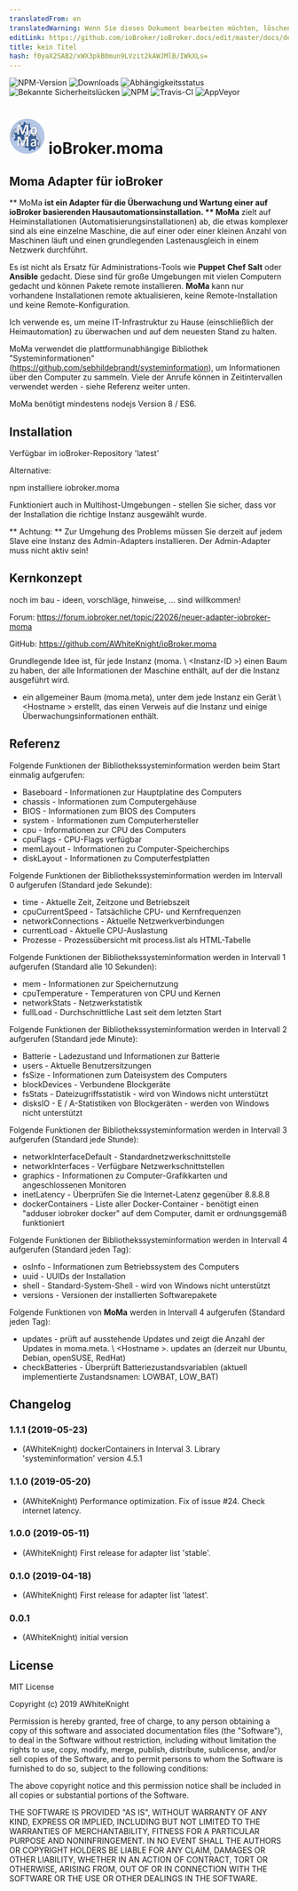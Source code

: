 ```yaml
---
translatedFrom: en
translatedWarning: Wenn Sie dieses Dokument bearbeiten möchten, löschen Sie bitte das Feld "translationsFrom". Andernfalls wird dieses Dokument automatisch erneut übersetzt
editLink: https://github.com/ioBroker/ioBroker.docs/edit/master/docs/de/adapterref/iobroker.moma/README.md
title: kein Titel
hash: f0yaX2SAB2/xWX3pkB0mun9LVzit2kAWJMlB/IWkXLs=
---
```

![NPM-Version](http://img.shields.io/npm/v/iobroker.moma.svg)
![Downloads](https://img.shields.io/npm/dm/iobroker.moma.svg)
![Abhängigkeitsstatus](https://img.shields.io/david/AWhiteKnight/iobroker.moma.svg)
![Bekannte Sicherheitslücken](https://snyk.io/test/github/AWhiteKnight/ioBroker.moma/badge.svg)
![NPM](https://nodei.co/npm/iobroker.moma.png?downloads=true)
![Travis-CI](http://img.shields.io/travis/AWhiteKnight/ioBroker.moma/master.svg)
![AppVeyor](https://ci.appveyor.com/api/projects/status/github/AWhiteKnight/ioBroker.moma?branch=master&svg=true)

<h1><img src="admin/moma.png" width="64"/> ioBroker.moma </h1>

## Moma Adapter für ioBroker
** MoMa **ist ein Adapter für die Überwachung und Wartung einer auf ioBroker basierenden Hausautomationsinstallation.
** MoMa** zielt auf Heiminstallationen (Automatisierungsinstallationen) ab, die etwas komplexer sind als eine einzelne Maschine, die auf einer oder einer kleinen Anzahl von Maschinen läuft und einen grundlegenden Lastenausgleich in einem Netzwerk durchführt.

Es ist nicht als Ersatz für Administrations-Tools wie **Puppet** **Chef** **Salt** oder **Ansible** gedacht.
Diese sind für große Umgebungen mit vielen Computern gedacht und können Pakete remote installieren. **MoMa** kann nur vorhandene Installationen remote aktualisieren, keine Remote-Installation und keine Remote-Konfiguration.

Ich verwende es, um meine IT-Infrastruktur zu Hause (einschließlich der Heimautomation) zu überwachen und auf dem neuesten Stand zu halten.

MoMa verwendet die plattformunabhängige Bibliothek "Systeminformationen" (https://github.com/sebhildebrandt/systeminformation), um Informationen über den Computer zu sammeln. Viele der Anrufe können in Zeitintervallen verwendet werden - siehe Referenz weiter unten.

MoMa benötigt mindestens nodejs Version 8 / ES6.

## Installation
Verfügbar im ioBroker-Repository 'latest'

Alternative:

npm installiere iobroker.moma

Funktioniert auch in Multihost-Umgebungen - stellen Sie sicher, dass vor der Installation die richtige Instanz ausgewählt wurde.

** Achtung: ** Zur Umgehung des Problems müssen Sie derzeit auf jedem Slave eine Instanz des Admin-Adapters installieren.
Der Admin-Adapter muss nicht aktiv sein!

## Kernkonzept
noch im bau - ideen, vorschläge, hinweise, ... sind willkommen!

Forum: https://forum.iobroker.net/topic/22026/neuer-adapter-iobroker-moma

GitHub: https://github.com/AWhiteKnight/ioBroker.moma

Grundlegende Idee ist, für jede Instanz (moma. \ <Instanz-ID \>) einen Baum zu haben, der alle Informationen der Maschine enthält, auf der die Instanz ausgeführt wird.
+ ein allgemeiner Baum (moma.meta), unter dem jede Instanz ein Gerät \ <Hostname \> erstellt, das einen Verweis auf die Instanz und einige Überwachungsinformationen enthält.

## Referenz
Folgende Funktionen der Bibliothekssysteminformation werden beim Start einmalig aufgerufen:

* Baseboard - Informationen zur Hauptplatine des Computers
* chassis - Informationen zum Computergehäuse
* BIOS - Informationen zum BIOS des Computers
* system - Informationen zum Computerhersteller
* cpu - Informationen zur CPU des Computers
* cpuFlags - CPU-Flags verfügbar
* memLayout - Informationen zu Computer-Speicherchips
* diskLayout - Informationen zu Computerfestplatten

Folgende Funktionen der Bibliothekssysteminformation werden im Intervall 0 aufgerufen (Standard jede Sekunde):

* time - Aktuelle Zeit, Zeitzone und Betriebszeit
* cpuCurrentSpeed - Tatsächliche CPU- und Kernfrequenzen
* networkConnections - Aktuelle Netzwerkverbindungen
* currentLoad - Aktuelle CPU-Auslastung
* Prozesse - Prozessübersicht mit process.list als HTML-Tabelle

Folgende Funktionen der Bibliothekssysteminformation werden in Intervall 1 aufgerufen (Standard alle 10 Sekunden):

* mem - Informationen zur Speichernutzung
* cpuTemperature - Temperaturen von CPU und Kernen
* networkStats - Netzwerkstatistik
* fullLoad - Durchschnittliche Last seit dem letzten Start

Folgende Funktionen der Bibliothekssysteminformation werden in Intervall 2 aufgerufen (Standard jede Minute):

* Batterie - Ladezustand und Informationen zur Batterie
* users - Aktuelle Benutzersitzungen
* fsSize - Informationen zum Dateisystem des Computers
* blockDevices - Verbundene Blockgeräte
* fsStats - Dateizugriffsstatistik - wird von Windows nicht unterstützt
* disksIO - E / A-Statistiken von Blockgeräten - werden von Windows nicht unterstützt

Folgende Funktionen der Bibliothekssysteminformation werden in Intervall 3 aufgerufen (Standard jede Stunde):

* networkInterfaceDefault - Standardnetzwerkschnittstelle
* networkInterfaces - Verfügbare Netzwerkschnittstellen
* graphics - Informationen zu Computer-Grafikkarten und angeschlossenen Monitoren
* inetLatency - Überprüfen Sie die Internet-Latenz gegenüber 8.8.8.8
* dockerContainers - Liste aller Docker-Container - benötigt einen "adduser iobroker docker" auf dem Computer, damit er ordnungsgemäß funktioniert

Folgende Funktionen der Bibliothekssysteminformation werden in Intervall 4 aufgerufen (Standard jeden Tag):

* osInfo - Informationen zum Betriebssystem des Computers
* uuid - UUIDs der Installation
* shell - Standard-System-Shell - wird von Windows nicht unterstützt
* versions - Versionen der installierten Softwarepakete

Folgende Funktionen von **MoMa** werden in Intervall 4 aufgerufen (Standard jeden Tag):

* updates - prüft auf ausstehende Updates und zeigt die Anzahl der Updates in moma.meta. \ <Hostname \>. updates an (derzeit nur Ubuntu, Debian, openSUSE, RedHat)
* checkBatteries - Überprüft Batteriezustandsvariablen (aktuell implementierte Zustandsnamen: LOWBAT, LOW_BAT)

## Changelog

### 1.1.1 (2019-05-23)
* (AWhiteKnight) dockerContainers in Interval 3. Library 'systeminformation' version 4.5.1

### 1.1.0 (2019-05-20)
* (AWhiteKnight) Performance optimization. Fix of issue #24. Check internet latency.

### 1.0.0 (2019-05-11)
* (AWhiteKnight) First release for adapter list 'stable'.

### 0.1.0 (2019-04-18)
* (AWhiteKnight) First release for adapter list 'latest'.

### 0.0.1
* (AWhiteKnight) initial version

## License
MIT License

Copyright (c) 2019 AWhiteKnight

Permission is hereby granted, free of charge, to any person obtaining a copy
of this software and associated documentation files (the "Software"), to deal
in the Software without restriction, including without limitation the rights
to use, copy, modify, merge, publish, distribute, sublicense, and/or sell
copies of the Software, and to permit persons to whom the Software is
furnished to do so, subject to the following conditions:

The above copyright notice and this permission notice shall be included in all
copies or substantial portions of the Software.

THE SOFTWARE IS PROVIDED "AS IS", WITHOUT WARRANTY OF ANY KIND, EXPRESS OR
IMPLIED, INCLUDING BUT NOT LIMITED TO THE WARRANTIES OF MERCHANTABILITY,
FITNESS FOR A PARTICULAR PURPOSE AND NONINFRINGEMENT. IN NO EVENT SHALL THE
AUTHORS OR COPYRIGHT HOLDERS BE LIABLE FOR ANY CLAIM, DAMAGES OR OTHER
LIABILITY, WHETHER IN AN ACTION OF CONTRACT, TORT OR OTHERWISE, ARISING FROM,
OUT OF OR IN CONNECTION WITH THE SOFTWARE OR THE USE OR OTHER DEALINGS IN THE
SOFTWARE.